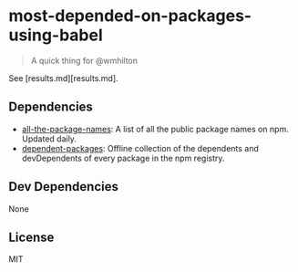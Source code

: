 # most-depended-on-packages-using-babel

> A quick thing for @wmhilton

See [results.md][results.md].

## Dependencies

- [all-the-package-names](https://github.com/zeke/all-the-package-names): A list of all the public package names on npm. Updated daily.
- [dependent-packages](https://github.com/zeke/dependent-packages): Offline collection of the dependents and devDependents of every package in the npm registry.

## Dev Dependencies

None

## License

MIT
